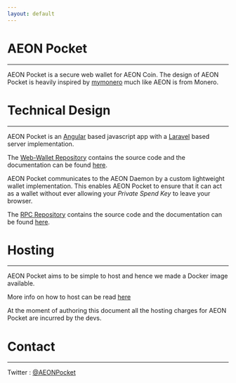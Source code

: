 ```yaml
---
layout: default
---
```



# [](#about)AEON Pocket
***

AEON Pocket is a secure web wallet for AEON Coin. The design of AEON Pocket is heavily inspired by [mymonero](http://mymonero.com/) much like AEON is from Monero.



# [](#techinical)Technical Design

***

AEON Pocket is an [Angular](https://angularjs.org/) based javascript app with a [Laravel](https://laravel.com/) based server implementation.

The [Web-Wallet Repository](https://github.com/AeonPocket/web-wallet) contains the source code and the documentation can be found [here](php-wallet).


AEON Pocket communicates to the AEON Daemon by a custom lightweight wallet implementation. This enables AEON Pocket to ensure that it can act as a wallet without ever allowing your _Private Spend Key_ to leave your browser.

The [RPC Repository](https://github.com/AeonPocket/rpc) contains the source code and the documentation can be found [here](rpc).


# [](#hosting)Hosting
*** 
AEON Pocket aims to be simple to host and hence we made a Docker image available.

More info on how to host can be read [here](docker-host)

At the moment of authoring this document all the hosting charges for AEON Pocket are incurred by the devs.


# [](#contact)Contact
*** 

Twitter : [@AEONPocket](http://twitter.com/aeonpocket)